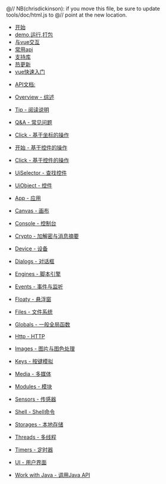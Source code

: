 @// NB(chrisdickinson): if you move this file, be sure to update tools/doc/html.js to
@// point at the new location.

* [开始](startnow.html)
* [demo,运行,打包](hbuilder.html)
* [与vue交互](autojs-vue.html)
* [常用api](normal.html)
* [支持库](links.html)
* [热更新](patchs.html)
* [vue快速入门](vue.html)

<div class="line"></div>

* [API文档:](#)
* [Overview - 综述](overview.html)

* [Tip - 阅读说明](documentation.html)

* [Q&A - 常见问题](qa.html)

* [Click - 基于坐标的操作](coordinatesBasedAutomation.html)
* [开始 - 基于控件的操作](widgetsBasedAutomation.html)
* [Click - 基于控件的操作](widgetsBasedAutomation.html#widgetsbasedautomation_simpleactionautomator)
* [UiSelector - 查找控件](widgetsBasedAutomation.html#widgetsbasedautomation_uiselector)
* [UiObject - 控件](widgetsBasedAutomation.html#widgetsbasedautomation_uiobject)

* [App - 应用](app.html)
* [Canvas - 画布](canvas.html)
* [Console - 控制台](console.html)
* [Crypto - 加解密与消息摘要](crypto.html)
* [Device - 设备](device.html)
* [Dialogs - 对话框](dialogs.html)
* [Engines - 脚本引擎](engines.html)
* [Events - 事件与监听](events.html)
* [Floaty - 悬浮窗](floaty.html)
* [Files - 文件系统](files.html)
* [Globals - 一般全局函数](globals.html)
* [Http - HTTP](http.html)
* [Images - 图片与图色处理](images.html)
* [Keys - 按键模拟](keys.html)
* [Media - 多媒体](media.html)
* [Modules - 模块](modules.html)
* [Sensors - 传感器](sensors.html)
* [Shell - Shell命令](shell.html)
* [Storages - 本地存储](storages.html)
* [Threads - 多线程](threads.html)
* [Timers - 定时器](timers.html)
* [UI - 用户界面](ui.html)
* [Work with Java - 调用Java API](https://developer.mozilla.org/zh-CN/docs/Mozilla/Projects/Rhino/Scripting_Java)

<div class="line"></div>

 
